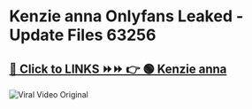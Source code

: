 
 # Kenzie anna Onlyfans Leaked - Update Files 63256

## <h2><a href="https://clipsfans.com/Kenzie_anna&ref=git">🔗 Click to LINKS ⏩⏩ 👉 🟢 Kenzie anna </a></h2>

<a href="https://clipsfans.com/Kenzie_anna&ref=git" rel="nofollow" data-target="animated-image.originalLink"><img src="https://i.ibb.co.com/xMMVF88/686577567.gif" alt="Viral Video Original" style="max-width: 100%; display: inline-block;" data-target="animated-image.originalImage"></a>

